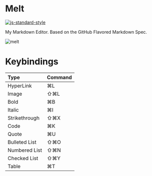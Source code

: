 # Melt

[![js-standard-style](https://img.shields.io/badge/code%20style-standard-brightgreen.svg)](http://standardjs.com)

My Markdown Editor.
Based on the GitHub Flavored Markdown Spec.

![melt](https://user-images.githubusercontent.com/5030713/129121411-7cbbc0a5-abaa-4963-96d8-1c5a7dfc1bb1.png)

# Keybindings

| Type			| Command 	|
|:--------------|:----------|
| HyperLink		| ⌘L      	|
| Image			| ⇧⌘L      	|
| Bold      	| ⌘B       |
| Italic    	| ⌘I       |
| Strikethrough | ⇧⌘X	|
| Code    		| ⌘K		|
| Quote    		| ⌘U		|
| Bulleted List | ⇧⌘O		|
| Numbered List | ⇧⌘N		|
| Checked List 	| ⇧⌘Y		|
| Table        	| ⌘T		|
